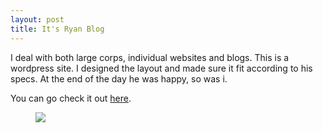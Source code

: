 ```yaml
---
layout: post
title: It's Ryan Blog
---
```

<!-- wp:paragraph -->
<p>I deal with both large corps, individual websites and blogs. This is a wordpress site. I designed the layout and made sure it fit according to his specs. At the end of the day he was happy, so was i.</p>
<p>You can go check it out <a href="itisryan.wordpress.com">here</a>.</p>
<!-- /wp:paragraph -->

<!-- wp:image {"align":"full","id":1959} -->
<figure class="wp-block-image alignfull"><img src="https://ajulusthoughts.files.wordpress.com/2019/07/annotation-2019-07-07-122058.png?w=1024" class="wp-image-1959" /></figure>
<!-- /wp:image -->
